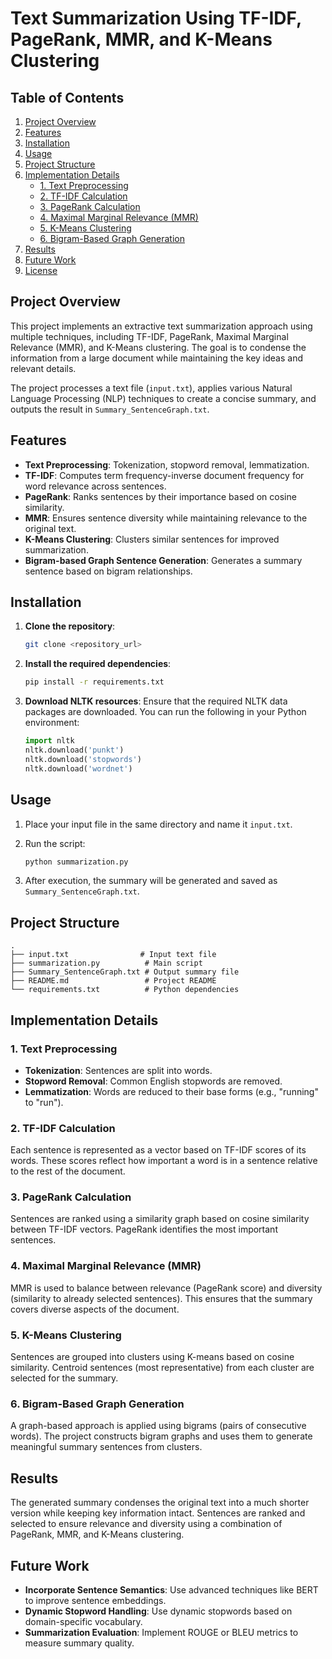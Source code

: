 # Text Summarization Using TF-IDF, PageRank, MMR, and K-Means Clustering

## Table of Contents
1. [Project Overview](#project-overview)
2. [Features](#features)
3. [Installation](#installation)
4. [Usage](#usage)
5. [Project Structure](#project-structure)
6. [Implementation Details](#implementation-details)
   - [1. Text Preprocessing](#1-text-preprocessing)
   - [2. TF-IDF Calculation](#2-tf-idf-calculation)
   - [3. PageRank Calculation](#3-pagerank-calculation)
   - [4. Maximal Marginal Relevance (MMR)](#4-maximal-marginal-relevance-mmr)
   - [5. K-Means Clustering](#5-k-means-clustering)
   - [6. Bigram-Based Graph Generation](#6-bigram-based-graph-generation)
7. [Results](#results)
8. [Future Work](#future-work)
9. [License](#license)

## Project Overview

This project implements an extractive text summarization approach using multiple techniques, including TF-IDF, PageRank, Maximal Marginal Relevance (MMR), and K-Means clustering. The goal is to condense the information from a large document while maintaining the key ideas and relevant details.

The project processes a text file (`input.txt`), applies various Natural Language Processing (NLP) techniques to create a concise summary, and outputs the result in `Summary_SentenceGraph.txt`.

## Features

- **Text Preprocessing**: Tokenization, stopword removal, lemmatization.
- **TF-IDF**: Computes term frequency-inverse document frequency for word relevance across sentences.
- **PageRank**: Ranks sentences by their importance based on cosine similarity.
- **MMR**: Ensures sentence diversity while maintaining relevance to the original text.
- **K-Means Clustering**: Clusters similar sentences for improved summarization.
- **Bigram-based Graph Sentence Generation**: Generates a summary sentence based on bigram relationships.

## Installation

1. **Clone the repository**:
   ```bash
   git clone <repository_url>
   ```

2. **Install the required dependencies**:
   ```bash
   pip install -r requirements.txt
   ```

3. **Download NLTK resources**:
   Ensure that the required NLTK data packages are downloaded. You can run the following in your Python environment:
   ```python
   import nltk
   nltk.download('punkt')
   nltk.download('stopwords')
   nltk.download('wordnet')
   ```

## Usage

1. Place your input file in the same directory and name it `input.txt`.

2. Run the script:
   ```bash
   python summarization.py
   ```

3. After execution, the summary will be generated and saved as `Summary_SentenceGraph.txt`.

## Project Structure

```
.
├── input.txt                # Input text file
├── summarization.py          # Main script
├── Summary_SentenceGraph.txt # Output summary file
├── README.md                 # Project README
└── requirements.txt          # Python dependencies
```

## Implementation Details

### 1. Text Preprocessing
- **Tokenization**: Sentences are split into words.
- **Stopword Removal**: Common English stopwords are removed.
- **Lemmatization**: Words are reduced to their base forms (e.g., "running" to "run").

### 2. TF-IDF Calculation
Each sentence is represented as a vector based on TF-IDF scores of its words. These scores reflect how important a word is in a sentence relative to the rest of the document.

### 3. PageRank Calculation
Sentences are ranked using a similarity graph based on cosine similarity between TF-IDF vectors. PageRank identifies the most important sentences.

### 4. Maximal Marginal Relevance (MMR)
MMR is used to balance between relevance (PageRank score) and diversity (similarity to already selected sentences). This ensures that the summary covers diverse aspects of the document.

### 5. K-Means Clustering
Sentences are grouped into clusters using K-means based on cosine similarity. Centroid sentences (most representative) from each cluster are selected for the summary.

### 6. Bigram-Based Graph Generation
A graph-based approach is applied using bigrams (pairs of consecutive words). The project constructs bigram graphs and uses them to generate meaningful summary sentences from clusters.

## Results

The generated summary condenses the original text into a much shorter version while keeping key information intact. Sentences are ranked and selected to ensure relevance and diversity using a combination of PageRank, MMR, and K-Means clustering.

## Future Work

- **Incorporate Sentence Semantics**: Use advanced techniques like BERT to improve sentence embeddings.
- **Dynamic Stopword Handling**: Use dynamic stopwords based on domain-specific vocabulary.
- **Summarization Evaluation**: Implement ROUGE or BLEU metrics to measure summary quality.
